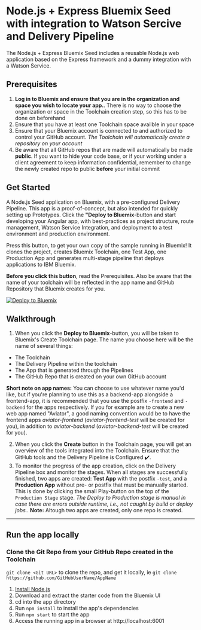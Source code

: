 # Node.js + Express Bluemix Seed with integration to Watson Sercive and Delivery Pipeline

The Node.js + Express Bluemix Seed includes a reusable Node.js web application based on the Express framework and a dummy integration with a Watson Service.

## Prerequisites
1. **Log in to Bluemix and ensure that you are in the organization and space you wish to locate your app.**. There is no way to choose the organization or space in the Toolchain creation step, so this has to be done on beforehand
2. Ensure that you have at least one Toolchain space availble in your space
3. Ensure that your Bluemix account is connected to and authorized to control your GitHub account. *The Toolchain will automatically create a repository on your account*
4. Be aware that all GitHub repos that are made will automatically be made **public**. If you want to hide your code base, or if your working under a client agreement to keep information confidential, remember to change the newly created repo to public **before** your initial commit

## Get Started
A Node.js Seed application on Bluemix, with a pre-configured Delivery Pipeline.
This app is a proof-of-concept, but also intended for quickly setting up Prototypes.
Click the **"Deploy to Bluemix**-button and start developing your Angular app, with best-practices as project structure, route management, Watson Service Integration, and deployment to a test environment and production environment.

Press this button, to get your own copy of the sample running in Bluemix! It clones the project, creates Bluemix Toolchain, one Test App, one Production App and generates multi-stage pipeline that deploys applications to IBM Bluemix.

**Before you click this button**, read the Prerequisites. Also be aware that the name of your toolchain will be reflected in the app name and GitHub Repository that Bluemix creates for you.

[![Deploy to Bluemix](https://bluemix.net/deploy/button.png)](https://console.ng.bluemix.net/devops/setup/deploy/?repository=https://github.com/larshnordli/NodeBluemixSeed)

## Walkthrough
1. When you click the **Deploy to Bluemix**-button, you will be taken to Bluemix's Create Toolchain page. The name you choose here will be the name of several things:
  - The Toolchain  
  - The Delivery Pipeline within the toolchain
  - The App that is generated through the Pipelines
  - The GitHub Repo that is created on your own GitHub account

**Short note on app names:** You can choose to use whatever name you'd like, but if you're planning to use this as a backend-app alongside a frontend-app, it is recommended that you use the postfix `-frontend` and `-backend` for the apps respectively. If you for example are to create a new web app named "Aviator", a good naming convention would be to have the frontend apps *aviator-frontend* (*aviator-frontend-test* will be created for you), in addition to *aviator-backend* (*aviator-backend-test* will be created for you).

2. When you click the **Create** button in the Toolchain page, you will get an overview of the tools integrated into the Toolchain. Ensure that the GitHub tools and the Delivery Pipeline is Configured :heavy_check_mark:.
3. To monitor the progress of the app creation, click on the Delivery Pipeline box and monitor the stages. When all stages are successfully finished, two apps are created: **Test App** with the postfix `-test`, and a **Production App** without pre- or postfix that must be manually started. This is done by clicking the small Play-button on the top of the `Production Stage` stage. *The Deploy to Production stage is manual in case there are errors outside runtime, i.e., not caught by build or deploy jobs.*.
**Note:** Altough two apps are created, only one repo is created.

----

## Run the app locally
### Clone the Git Repo from your GitHub Repo created in the Toolchain

`git clone <Git URL>` to clone the repo, and get it locally,
ie `git clone https://github.com/GitHubUserName/AppName`

1. [Install Node.js][]
2. Download and extract the starter code from the Bluemix UI
3. cd into the app directory
4. Run `npm install` to install the app's dependencies
5. Run `npm start` to start the app
6. Access the running app in a browser at http://localhost:6001

[Install Node.js]: https://nodejs.org/en/download/
